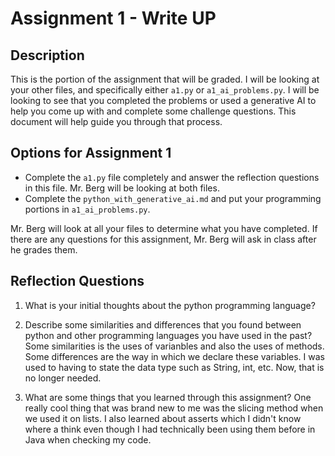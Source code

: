 # Assignment 1 - Write UP

## Description
This is the portion of the assignment that will be graded.  I will be looking at your other files, and specifically either `a1.py` or `a1_ai_problems.py`.  I will be looking to see that you completed the problems or used a generative AI to help you come up with and complete some challenge questions.  This document will help guide you through that process.

## Options for Assignment 1
- Complete the `a1.py` file completely and answer the reflection questions in this file.  Mr. Berg will be looking at both files.
- Complete the `python_with_generative_ai.md` and put your programming portions in `a1_ai_problems.py`.

Mr. Berg will look at all your files to determine what you have completed.  If there are any questions for this assignment, Mr. Berg will ask in class after he grades them.


## Reflection Questions

1. What is your initial thoughts about the python programming language?



2. Describe some similarities and differences that you found between python and other programming languages you have used in the past?
Some similarities is the uses of varianbles and also the uses of methods. Some differences are the way in which we declare these variables. I was used to having to state the data type such as String, int, etc. Now, that is no longer needed.


3. What are some things that you learned through this assignment?
One really cool thing that was brand new to me was the slicing method when we used it on lists. I also learned about asserts which I didn't know where a think even though I had technically been using them before in Java when checking my code.